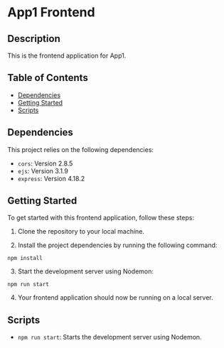 # App1 Frontend

## Description
This is the frontend application for App1.

## Table of Contents
- [Dependencies](#dependencies)
- [Getting Started](#getting-started)
- [Scripts](#scripts)


## Dependencies
This project relies on the following dependencies:

- `cors`: Version 2.8.5
- `ejs`: Version 3.1.9
- `express`: Version 4.18.2

## Getting Started
To get started with this frontend application, follow these steps:

1. Clone the repository to your local machine.

2. Install the project dependencies by running the following command:

```
npm install
   ```

3. Start the development server using Nodemon:

```
npm run start
```

4. Your frontend application should now be running on a local server.

## Scripts
- `npm run start`: Starts the development server using Nodemon.
